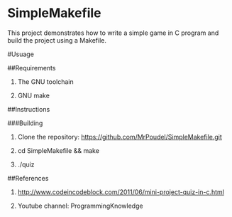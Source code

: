 # SimpleMakefile
This project demonstrates how to write a simple game in C program and build the project using a Makefile.

#Usuage

##Requirements

1. The GNU toolchain

2. GNU make

##Instructions

###Building

1. Clone the repository: https://github.com/MrPoudel/SimpleMakefile.git 

2. cd SimpleMakefile && make

3. ./quiz

##References
1. http://www.codeincodeblock.com/2011/06/mini-project-quiz-in-c.html

2. Youtube channel: ProgrammingKnowledge

